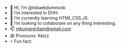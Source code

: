 - 👋 Hi, I’m @tokaekdumnoob
- 👀 I’m interested in DHH.
- 🌱 I’m currently learning HTML,CSS,JS.
- 💞️ I’m looking to collaborate on any thing interesting.
- 📫 mkumarpritam@gmail.com
- 😄 Pronouns: Keizz
- ⚡ Fun fact: 

<!---
tokaekdumnoob/tokaekdumnoob is a ✨ special ✨ repository because its `README.md` (this file) appears on your GitHub profile.
You can click the Preview link to take a look at your changes.
--->
